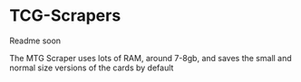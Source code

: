 # TCG-Scrapers

Readme soon

The MTG Scraper uses lots of RAM, around 7-8gb, and saves the small and normal size versions of the cards by default

